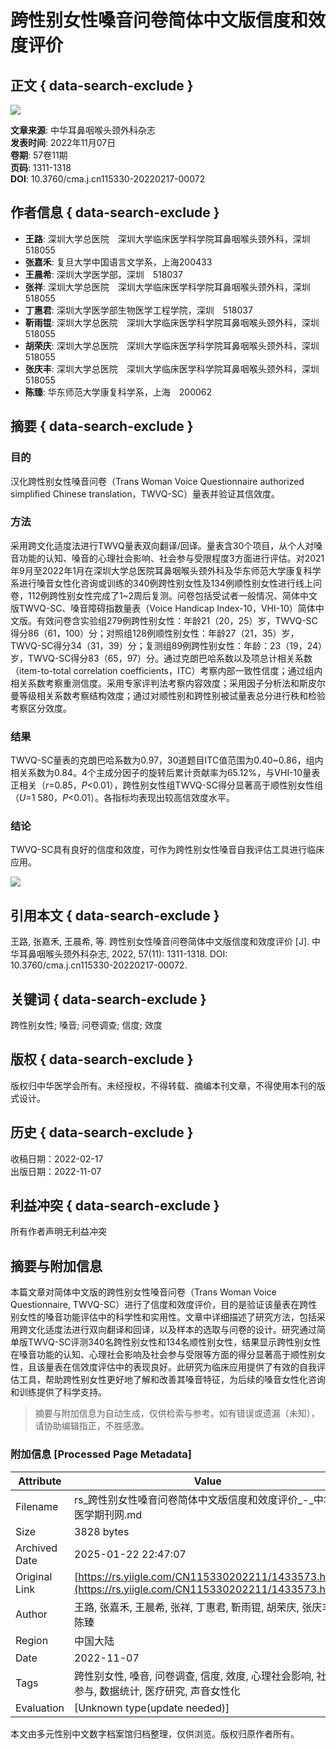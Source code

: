 # 跨性别女性嗓音问卷简体中文版信度和效度评价

## 正文 { data-search-exclude }


![](/imgsource.jspx?r=r/cms/erbihou/top_logo.png)

**文章来源**: 中华耳鼻咽喉头颈外科杂志  
**发表时间**: 2022年11月07日  
**卷期**: 57卷11期  
**页码**: 1311-1318  
**DOI**: 10.3760/cma.j.cn115330-20220217-00072  

## 作者信息 { data-search-exclude }

- **王路**: 深圳大学总医院　深圳大学临床医学科学院耳鼻咽喉头颈外科，深圳　518055
- **张嘉禾**: 复旦大学中国语言文学系，上海200433
- **王晨希**: 深圳大学医学部，深圳　518037
- **张祥**: 深圳大学总医院　深圳大学临床医学科学院耳鼻咽喉头颈外科，深圳　518055
- **丁惠君**: 深圳大学医学部生物医学工程学院，深圳　518037
- **靳雨锟**: 深圳大学总医院　深圳大学临床医学科学院耳鼻咽喉头颈外科，深圳　518055
- **胡荣庆**: 深圳大学总医院　深圳大学临床医学科学院耳鼻咽喉头颈外科，深圳　518055
- **张庆丰**: 深圳大学总医院　深圳大学临床医学科学院耳鼻咽喉头颈外科，深圳　518055
- **陈臻**: 华东师范大学康复科学系，上海　200062

## 摘要 { data-search-exclude }

### 目的
汉化跨性别女性嗓音问卷（Trans Woman Voice Questionnaire authorized simplified Chinese translation，TWVQ-SC）量表并验证其信效度。

### 方法
采用跨文化适度法进行TWVQ量表双向翻译/回译。量表含30个项目，从个人对嗓音功能的认知、嗓音的心理社会影响、社会参与受限程度3方面进行评估。对2021年9月至2022年1月在深圳大学总医院耳鼻咽喉头颈外科及华东师范大学康复科学系进行嗓音女性化咨询或训练的340例跨性别女性及134例顺性别女性进行线上问卷，112例跨性别女性完成了1~2周后复测。问卷包括受试者一般情况、简体中文版TWVQ-SC、嗓音障碍指数量表（Voice Handicap Index-10，VHI-10）简体中文版。有效问卷含实验组279例跨性别女性：年龄21（20，25）岁，TWVQ-SC得分86（61，100）分；对照组128例顺性别女性：年龄27（21，35）岁，TWVQ-SC得分34（31，39）分；复测组89例跨性别女性：年龄：23（19，24）岁，TWVQ-SC得分83（65，97）分。通过克朗巴哈系数以及项总计相关系数（item-to-total correlation coefficients，ITC）考察内部一致性信度；通过组内相关系数考察重测信度。采用专家评判法考察内容效度；采用因子分析法和斯皮尔曼等级相关系数考察结构效度；通过对顺性别和跨性别被试量表总分进行秩和检验考察区分效度。

### 结果
TWVQ-SC量表的克朗巴哈系数为0.97，30道题目ITC值范围为0.40~0.86，组内相关系数为0.84。4个主成分因子的旋转后累计贡献率为65.12%，与VHI-10量表正相关（_r_=0.85，_P_<0.01），跨性别女性组TWVQ-SC得分显著高于顺性别女性组（_U_=1 580，_P_<0.01）。各指标均表现出较高信效度水平。

### 结论
TWVQ-SC具有良好的信度和效度，可作为跨性别女性嗓音自我评估工具进行临床应用。

![](/imgsource.jspx?r=r/cms/img/article/pic_border_bottom_wz.png) 

## 引用本文 { data-search-exclude }
王路, 张嘉禾, 王晨希, 等. 跨性别女性嗓音问卷简体中文版信度和效度评价 [J]. 中华耳鼻咽喉头颈外科杂志, 2022, 57(11): 1311-1318. DOI: 10.3760/cma.j.cn115330-20220217-00072.

## 关键词 { data-search-exclude }
跨性别女性; 嗓音; 问卷调查; 信度; 效度

## 版权 { data-search-exclude }
版权归中华医学会所有。未经授权，不得转载、摘编本刊文章，不得使用本刊的版式设计。

## 历史 { data-search-exclude }
收稿日期：2022-02-17  
出版日期：2022-11-07

## 利益冲突 { data-search-exclude }
所有作者声明无利益冲突
<!-- tcd_original_link https://rs.yiigle.com/CN115330202211/1433573.htm -->


## 摘要与附加信息

<!-- tcd_abstract -->
本篇文章对简体中文版的跨性别女性嗓音问卷（Trans Woman Voice Questionnaire, TWVQ-SC）进行了信度和效度评价，目的是验证该量表在跨性别女性的嗓音功能评估中的科学性和实用性。文章中详细描述了研究方法，包括采用跨文化适度法进行双向翻译和回译，以及样本的选取与问卷的设计。研究通过简单版TWVQ-SC评测340名跨性别女性和134名顺性别女性，结果显示跨性别女性在嗓音功能的认知、心理社会影响及社会参与受限等方面的得分显著高于顺性别女性，且该量表在信效度评估中的表现良好。此研究为临床应用提供了有效的自我评估工具，帮助跨性别女性更好地了解和改善其嗓音特征，为后续的嗓音女性化咨询和训练提供了科学支持。
<!-- tcd_abstract_end -->

> 摘要与附加信息为自动生成，仅供检索与参考。如有错误或遗漏（未知），请协助编辑指正，不胜感激。

### 附加信息 [Processed Page Metadata]

| Attribute       | Value                                  |
|-----------------|----------------------------------------|
| Filename        | rs_跨性别女性嗓音问卷简体中文版信度和效度评价_-_中华医学期刊网.md                             |
| Size            | 3828 bytes                           |
| Archived Date   | 2025-01-22 22:47:07                             |
| Original Link   | [https://rs.yiigle.com/CN115330202211/1433573.htm](https://rs.yiigle.com/CN115330202211/1433573.htm)                       |
| Author          | 王路, 张嘉禾, 王晨希, 张祥, 丁惠君, 靳雨锟, 胡荣庆, 张庆丰, 陈臻                               |
| Region          | 中国大陆                               |
| Date            | 2022-11-07                                 |
| Tags            | 跨性别女性, 嗓音, 问卷调查, 信度, 效度, 心理社会影响, 社会参与, 数据统计, 医疗研究, 声音女性化                                 |
| Evaluation            | [Unknown type(update needed)]                                 |
<!-- tcd_table_end -->

本文由多元性别中文数字档案馆归档整理，仅供浏览。版权归原作者所有。
